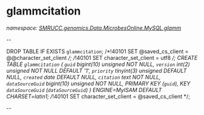 ﻿# glammcitation
_namespace: [SMRUCC.genomics.Data.MicrobesOnline.MySQL.glamm](./index.md)_

--
 
 DROP TABLE IF EXISTS `glammcitation`;
 /*!40101 SET @saved_cs_client = @@character_set_client */;
 /*!40101 SET character_set_client = utf8 */;
 CREATE TABLE `glammcitation` (
 `guid` bigint(10) unsigned NOT NULL,
 `version` int(2) unsigned NOT NULL DEFAULT '1',
 `priority` tinyint(3) unsigned DEFAULT NULL,
 `created` date DEFAULT NULL,
 `citation` text NOT NULL,
 `dataSourceGuid` bigint(10) unsigned NOT NULL,
 PRIMARY KEY (`guid`),
 KEY `dataSourceGuid` (`dataSourceGuid`)
 ) ENGINE=MyISAM DEFAULT CHARSET=latin1;
 /*!40101 SET character_set_client = @saved_cs_client */;
 
 --




